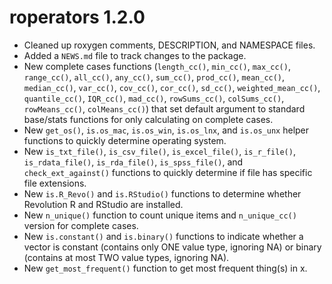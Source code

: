 # roperators 1.2.0

* Cleaned up roxygen comments, DESCRIPTION, and NAMESPACE files.
* Added a `NEWS.md` file to track changes to the package.
* New complete cases functions (`length_cc()`, `min_cc()`, `max_cc()`,
  `range_cc()`, `all_cc()`, `any_cc()`, `sum_cc()`, `prod_cc()`, `mean_cc()`,
  `median_cc()`, `var_cc()`, `cov_cc()`, `cor_cc()`, `sd_cc()`,
  `weighted_mean_cc()`, `quantile_cc()`, `IQR_cc()`, `mad_cc()`,
  `rowSums_cc()`, `colSums_cc()`, `rowMeans_cc()`, `colMeans_cc()`) that set
  default argument to standard base/stats functions for only calculating on
  complete cases.
* New `get_os()`, `is.os_mac`, `is.os_win`, `is.os_lnx`, and `is.os_unx` helper
  functions to quickly determine operating system.
* New `is_txt_file()`, `is_csv_file()`, `is_excel_file()`, `is_r_file()`, 
  `is_rdata_file()`, `is_rda_file()`, `is_spss_file()`, and `check_ext_against()`
  functions to quickly determine if file has specific file extensions.
* New `is.R_Revo()` and `is.RStudio()` functions to determine whether Revolution
  R and RStudio are installed.
* New `n_unique()` function to count unique items and `n_unique_cc()` version
  for complete cases.
* New `is.constant()` and `is.binary()` functions to indicate whether a vector
  is constant (contains only ONE value type, ignoring NA) or binary (contains
  at most TWO value types, ignoring NA).
* New `get_most_frequent()` function to get most frequent thing(s) in x.
